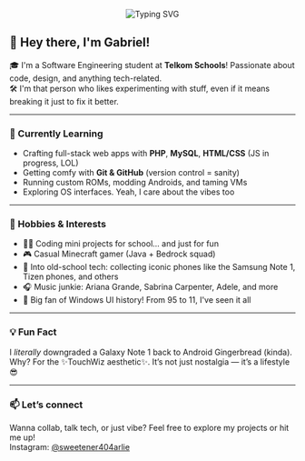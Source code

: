 
<p align="center">
  <img src="https://readme-typing-svg.demolab.com?font=Fira+Code&size=24&pause=1000&color=F75C7E&center=true&vCenter=true&width=600&lines=Hey%2C+I'm+Gabriel!;Also+known+as+Akhmad+Supriyadi;Or+Arlie+Lou...+sometimes;Or+even+Muratake+Yamada+%F0%9F%91%80;Welcome+to+my+GitHub+Universe+%F0%9F%8C%9F" alt="Typing SVG" />
</p>

## 👋 Hey there, I'm Gabriel! 

🎓 I'm a Software Engineering student at **Telkom Schools**! Passionate about code, design, and anything tech-related.  
🛠️ I'm that person who likes experimenting with stuff, even if it means breaking it just to fix it better.

---

### 🚀 Currently Learning
- Crafting full-stack web apps with **PHP**, **MySQL**, **HTML/CSS** (JS in progress, LOL)
- Getting comfy with **Git & GitHub** (version control = sanity)
- Running custom ROMs, modding Androids, and taming VMs
- Exploring OS interfaces. Yeah, I care about the vibes too

---

### 🎯 Hobbies & Interests
- 👨‍💻 Coding mini projects for school... and just for fun
- 🎮 Casual Minecraft gamer (Java + Bedrock squad)
- 📱 Into old-school tech: collecting iconic phones like the Samsung Note 1, Tizen phones, and others
- 🎧 Music junkie: Ariana Grande, Sabrina Carpenter, Adele, and more
- 🧠 Big fan of Windows UI history! From 95 to 11, I've seen it all

---

### 💡 Fun Fact
I *literally* downgraded a Galaxy Note 1 back to Android Gingerbread (kinda).  
Why? For the ✨TouchWiz aesthetic✨. It’s not just nostalgia — it’s a lifestyle 😎

---

### 📫 Let’s connect
Wanna collab, talk tech, or just vibe? Feel free to explore my projects or hit me up! <br>
Instagram: <a href="https://www.instagram.com/sweetener404arlie" target="_blank">@sweetener404arlie</a>

